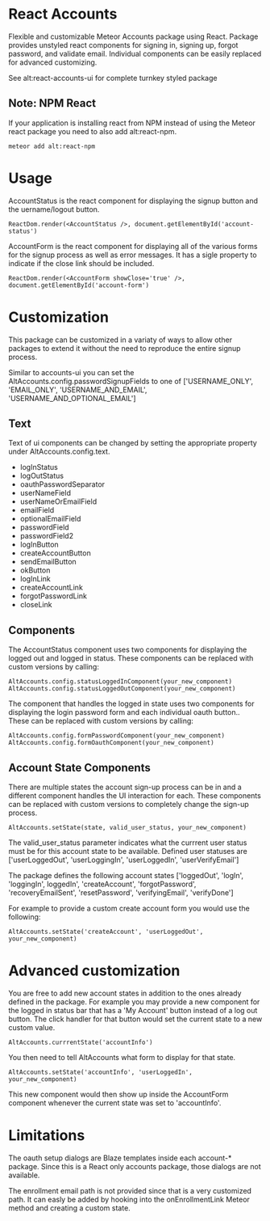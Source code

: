 
# React Accounts 

Flexible and customizable Meteor Accounts package using React.  Package provides unstyled react components for signing in, signing up, forgot password, and validate email.  Individual components can be easily replaced for advanced customizing.

See alt:react-accounts-ui for complete turnkey styled package

## Note: NPM React

If your application is installing react from NPM instead of using the Meteor react package you need to also add alt:react-npm.

```
meteor add alt:react-npm
```

# Usage

AccountStatus is the react component for displaying the signup button and the uername/logout button.

```
ReactDom.render(<AccountStatus />, document.getElementById('account-status')
```

AccountForm is the react component for displaying all of the various forms for the signup process as well as error messages.  It has a sigle property to indicate if the close link should be included.

```
ReactDom.render(<AccountForm showClose='true' />, document.getElementById('account-form')
```

# Customization

This package can be customized in a variaty of ways to allow other packages to extend it without the need to reproduce the entire signup process.

Similar to accounts-ui you can set the AltAccounts.config.passwordSignupFields to one of ['USERNAME_ONLY', 'EMAIL_ONLY', 'USERNAME_AND_EMAIL', 'USERNAME_AND_OPTIONAL_EMAIL']

## Text

Text of ui components can be changed by setting the appropriate property under AltAccounts.config.text.

* logInStatus
* logOutStatus
* oauthPasswordSeparator
* userNameField
* userNameOrEmailField
* emailField
* optionalEmailField
* passwordField
* passwordField2
* logInButton
* createAccountButton
* sendEmailButton
* okButton
* logInLink
* createAccountLink
* forgotPasswordLink
* closeLink

## Components

The AccountStatus component uses two components for displaying the logged out and logged in status.  These components can be replaced with custom versions by calling:

```
AltAccounts.config.statusLoggedInComponent(your_new_component)
AltAccounts.config.statusLoggedOutComponent(your_new_component)
```

The component that handles the logged in state uses two components for displaying the login password form and each individual oauth button..  These can be replaced with custom versions by calling:


```
AltAccounts.config.formPasswordComponent(your_new_component)
AltAccounts.config.formOauthComponent(your_new_component)
```

## Account State Components

There are multiple states the account sign-up process can be in and a different component handles the UI interaction for each.  These components can be replaced with custom versions to completely change the sign-up process.

```
AltAccounts.setState(state, valid_user_status, your_new_component)
```

The valid_user_status parameter indicates what the currrent user status must be for this account state to be available.  Defined user statuses are ['userLoggedOut', 'userLoggingIn', 'userLoggedIn', 'userVerifyEmail']

The package defines the following account states ['loggedOut', 'logIn', 'loggingIn', loggedIn', 'createAccount', 'forgotPassword', 'recoveryEmailSent', 'resetPassword', 'verifyingEmail', 'verifyDone']

For example to provide a custom create account form you would use the following:

```
AltAccounts.setState('createAccount', 'userLoggedOut', your_new_component)
```

# Advanced customization

You are free to add new account states in addition to the ones already defined in the package.  For example you may provide a new component for the logged in status bar that has a 'My Account' button instead of a log out button.  The click handler for that button would set the current state to a new custom value.

```
AltAccounts.currrentState('accountInfo')
```

You then need to tell AltAccounts what form to display for that state.

```
AltAccounts.setState('accountInfo', 'userLoggedIn', your_new_component)
```

This new component would then show up inside the AccountForm component whenever the current state was set to 'accountInfo'.

# Limitations

The oauth setup dialogs are Blaze templates inside each account-* package.  Since this is a React only accounts package, those dialogs are not available.

The enrollment email path is not provided since that is a very customized path.  It can easly be added by hooking into the onEnrollmentLink Meteor method and creating a custom state.

